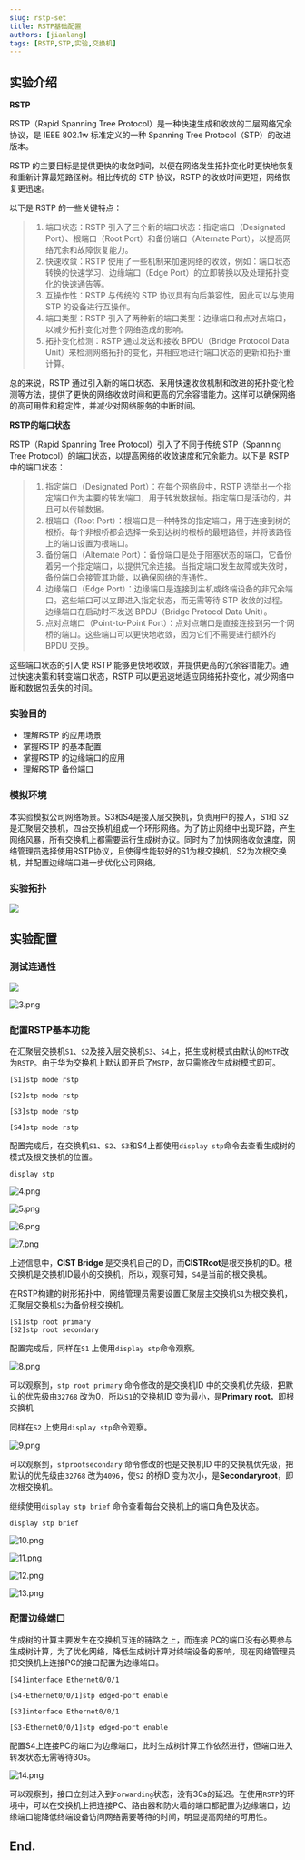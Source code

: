 ```yaml
---
slug: rstp-set
title: RSTP基础配置
authors: [jianlang]
tags: [RSTP,STP,实验,交换机]
---
```




## 实验介绍

**RSTP**

RSTP（Rapid Spanning Tree Protocol）是一种快速生成和收敛的二层网络冗余协议，是 IEEE 802.1w 标准定义的一种 Spanning Tree Protocol（STP）的改进版本。

<!--truncate-->

RSTP 的主要目标是提供更快的收敛时间，以便在网络发生拓扑变化时更快地恢复和重新计算最短路径树。相比传统的 STP 协议，RSTP 的收敛时间更短，网络恢复更迅速。

以下是 RSTP 的一些关键特点：

> 1. 端口状态：RSTP 引入了三个新的端口状态：指定端口（Designated Port）、根端口（Root Port）和备份端口（Alternate Port），以提高网络冗余和故障恢复能力。
> 2. 快速收敛：RSTP 使用了一些机制来加速网络的收敛，例如：端口状态转换的快速学习、边缘端口（Edge Port）的立即转换以及处理拓扑变化的快速通告等。
> 3. 互操作性：RSTP 与传统的 STP 协议具有向后兼容性，因此可以与使用 STP 的设备进行互操作。
> 4. 端口类型：RSTP 引入了两种新的端口类型：边缘端口和点对点端口，以减少拓扑变化对整个网络造成的影响。
> 5. 拓扑变化检测：RSTP 通过发送和接收 BPDU（Bridge Protocol Data Unit）来检测网络拓扑的变化，并相应地进行端口状态的更新和拓扑重计算。

总的来说，RSTP 通过引入新的端口状态、采用快速收敛机制和改进的拓扑变化检测等方法，提供了更快的网络收敛时间和更高的冗余容错能力。这样可以确保网络的高可用性和稳定性，并减少对网络服务的中断时间。

**RSTP的端口状态**

RSTP（Rapid Spanning Tree Protocol）引入了不同于传统 STP（Spanning Tree Protocol）的端口状态，以提高网络的收敛速度和冗余能力。以下是 RSTP 中的端口状态：

> 1. 指定端口（Designated Port）：在每个网络段中，RSTP 选举出一个指定端口作为主要的转发端口，用于转发数据帧。指定端口是活动的，并且可以传输数据。
> 2. 根端口（Root Port）：根端口是一种特殊的指定端口，用于连接到树的根桥。每个非根桥都会选择一条到达树的根桥的最短路径，并将该路径上的端口设置为根端口。
> 3. 备份端口（Alternate Port）：备份端口是处于阻塞状态的端口，它备份着另一个指定端口，以提供冗余连接。当指定端口发生故障或失效时，备份端口会接管其功能，以确保网络的连通性。
> 4. 边缘端口（Edge Port）：边缘端口是连接到主机或终端设备的非冗余端口。这些端口可以立即进入指定状态，而无需等待 STP 收敛的过程。边缘端口在启动时不发送 BPDU（Bridge Protocol Data Unit）。
> 5. 点对点端口（Point-to-Point Port）：点对点端口是直接连接到另一个网桥的端口。这些端口可以更快地收敛，因为它们不需要进行额外的 BPDU 交换。

这些端口状态的引入使 RSTP 能够更快地收敛，并提供更高的冗余容错能力。通过快速决策和转变端口状态，RSTP 可以更迅速地适应网络拓扑变化，减少网络中断和数据包丢失的时间。

### 实验目的

- 理解RSTP 的应用场景
- 掌握RSTP 的基本配置
- 掌握RSTP 的边缘端口的应用
- 理解RSTP 备份端口

### 模拟环境

本实验模拟公司网络场景。S3和S4是接入层交换机，负责用户的接入，S1和 S2是汇聚层交换机，四台交换机组成一个环形网络。为了防止网络中出现环路，产生网络风暴，所有交换机上都需要运行生成树协议。同时为了加快网络收敛速度，网络管理员选择使用RSTP协议，且使得性能较好的S1为根交换机，S2为次根交换机，并配置边缘端口进一步优化公司网络。

### 实验拓扑

![](1.png)

## 实验配置

### 测试连通性

![](2.png)

![3.png](3.png)

### 配置RSTP基本功能

在汇聚层交换机`S1`、`S2`及接入层交换机`S3`、`S4`上，把生成树模式由默认的`MSTP`改为`RSTP`。由于华为交换机上默认即开启了`MSTP`，故只需修改生成树模式即可。

~~~
[S1]stp mode rstp

[S2]stp mode rstp

[S3]stp mode rstp

[S4]stp mode rstp
~~~

配置完成后，在交换机`S1`、`S2`、`S3`和S4上都使用`display stp`命令去查看生成树的模式及根交换机的位置。

~~~
display stp
~~~

![4.png](4.png)

![5.png](5.png)

![6.png](6.png)

![7.png](7.png)

上述信息中，**CIST Bridge** 是交换机自己的ID，而**CISTRoot**是根交换机的ID。根交换机是交换机ID最小的交换机，所以，观察可知，`S4`是当前的根交换机。

在RSTP构建的树形拓扑中，网络管理员需要设置汇聚层主交换机`S1`为根交换机，汇聚层交换机`S2`为备份根交换机。

~~~
[S1]stp root primary
[S2]stp root secondary
~~~

配置完成后，同样在`S1` 上使用`display stp`命令观察。

![8.png](8.png)

可以观察到，`stp root primary` 命令修改的是交换机ID 中的交换机优先级，把默认的优先级由`32768` 改为0，所以`S1`的交换机ID 变为最小，是**Primary root**，即根交换机

同样在`S2` 上使用`display stp`命令观察。

![9.png](9.png)

可以观察到，`stprootsecondary` 命令修改的也是交换机ID 中的交换机优先级，把默认的优先级由`32768` 改为`4096`，使`S2` 的桥ID 变为次小，是**Secondaryroot**，即次根交换机。

继续使用`display stp brief` 命令查看每台交换机上的端口角色及状态。

```
display stp brief
```

![10.png](10.png)

![11.png](11.png)

![12.png](12.png)

![13.png](13.png)

### 配置边缘端口

生成树的计算主要发生在交换机互连的链路之上，而连接 PC的端口没有必要参与生成树计算，为了优化网络，降低生成树计算对终端设备的影响，现在网络管理员把交换机上连接PC的接口配置为边缘端口。

```
[S4]interface Ethernet0/0/1

[S4-Ethernet0/0/1]stp edged-port enable

[S3]interface Ethernet0/0/1

[S3-Ethernet0/0/1]stp edged-port enable
```

配置S4上连接PC的端口为边缘端口，此时生成树计算工作依然进行，但端口进入转发状态无需等待30s。

![14.png](14.png)

可以观察到，接口立刻进入到`Forwarding`状态，没有30s的延迟。在使用`RSTP`的环境中，可以在交换机上把连接PC、路由器和防火墙的端口都配置为边缘端口，边缘端口能降低终端设备访问网络需要等待的时间，明显提高网络的可用性。

## End.